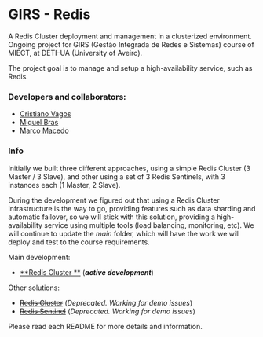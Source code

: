 # GIRS - Redis
A Redis Cluster deployment and management in a clusterized environment.
Ongoing project for GIRS (Gestão Integrada de Redes e Sistemas) course of MIECT, at DETI-UA (University of Aveiro).

The project goal is to manage and setup a high-availability service, such as Redis.

### Developers and collaborators:
- [Cristiano Vagos](http://github.com/cristianovagos)
- [Miguel Bras](http://github.com/miguelbras)
- [Marco Macedo](http://github.com/marcomacedo)

### Info
Initially we built three different approaches, using a simple Redis Cluster (3 Master / 3 Slave), and other using a set of 3 Redis Sentinels, with 3 instances each (1 Master, 2 Slave).

During the development we figured out that using a Redis Cluster infrastructure is the way to go, providing features such as data sharding and automatic failover, so we will stick with this solution, providing a high-availability service using multiple tools (load balancing, monitoring, etc). We will continue to update the _main_ folder, which will have the work we will deploy and test to the course requirements.

Main development:
* [**Redis Cluster **](./main/) (_**active development**_)

Other solutions:
* [~~Redis Cluster~~](./other-solutions/redis-cluster/) (_Deprecated. Working for demo issues_)
* [~~Redis Sentinel~~](./other-solutions/redis-sentinel/) (_Deprecated. Working for demo issues_)

Please read each README for more details and information.